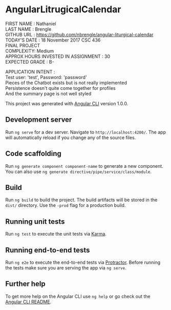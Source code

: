 # AngularLitrugicalCalendar
FIRST NAME : Nathaniel  
LAST NAME : Brengle  
GITHUB URL : https://github.com/nbrengle/angular-liturgical-calendar  
TODAY'S DATE : 18 November 2017
CSC 436  
FINAL PROJECT  
COMPLEXITY: Medium    
APPROX HOURS INVESTED IN ASSIGNMENT : 30  
EXPECTED GRADE : B-  

APPLICATION INTENT :  
Test user: 'test', Password: 'password'  
Pieces of the Chatbot exists but is not really implemented  
Persistence doesn't quite come together for profiles  
And the summary page is not well styled  

This project was generated with [Angular CLI](https://github.com/angular/angular-cli) version 1.0.0.

## Development server

Run `ng serve` for a dev server. Navigate to `http://localhost:4200/`. The app will automatically reload if you change any of the source files.

## Code scaffolding

Run `ng generate component component-name` to generate a new component. You can also use `ng generate directive/pipe/service/class/module`.

## Build

Run `ng build` to build the project. The build artifacts will be stored in the `dist/` directory. Use the `-prod` flag for a production build.

## Running unit tests

Run `ng test` to execute the unit tests via [Karma](https://karma-runner.github.io).

## Running end-to-end tests

Run `ng e2e` to execute the end-to-end tests via [Protractor](http://www.protractortest.org/).
Before running the tests make sure you are serving the app via `ng serve`.

## Further help

To get more help on the Angular CLI use `ng help` or go check out the [Angular CLI README](https://github.com/angular/angular-cli/blob/master/README.md).
